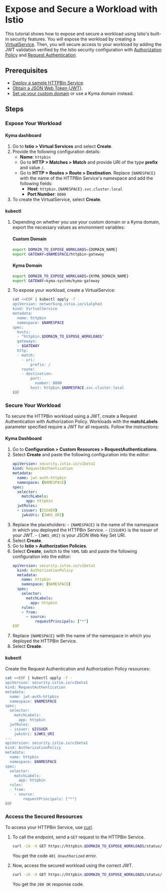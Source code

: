 # Expose and Secure a Workload with Istio

This tutorial shows how to expose and secure a workload using Istio's built-in security features. You will expose the workload by creating a [VirtualService](https://istio.io/latest/docs/reference/config/networking/virtual-service/). Then, you will secure access to your workload by adding the JWT validation verified by the Istio security configuration with [Authorization Policy](https://istio.io/latest/docs/reference/config/security/authorization-policy/) and [Request Authentication](https://istio.io/latest/docs/reference/config/security/request_authentication/).

## Prerequisites

* [Deploy a sample HTTPBin Service](../01-00-create-workload.md).
* [Obtain a JSON Web Token (JWT)](./01-51-get-jwt.md).
* [Set up your custom domain](../01-10-setup-custom-domain-for-workload.md) or use a Kyma domain instead.

## Steps

### Expose Your Workload

<!-- tabs:start -->
  #### **Kyma dashboard**

  1. Go to **Istio > Virtual Services** and select **Create**.
  2. Provide the following configuration details:
      - **Name**: `httpbin`
      - Go to **HTTP > Matches > Match** and provide URI of the type **prefix** and value `/`.
      - Go to **HTTP > Routes > Route > Destination**. Replace `{NAMESPACE}` with the name of the HTTPBin Service's namespace and add the following fields:
        - **Host**: `httpbin.{NAMESPACE}.svc.cluster.local`
        - **Port Number**: `8000`
  3. To create the VirtualService, select **Create**.

  #### **kubectl**

  1. Depending on whether you use your custom domain or a Kyma domain, export the necessary values as environment variables:

      <!-- tabs:start -->
      #### **Custom Domain**

      ```bash
      export DOMAIN_TO_EXPOSE_WORKLOADS={DOMAIN_NAME}
      export GATEWAY=$NAMESPACE/httpbin-gateway
      ```
      #### **Kyma Domain**

      ```bash
      export DOMAIN_TO_EXPOSE_WORKLOADS={KYMA_DOMAIN_NAME}
      export GATEWAY=kyma-system/kyma-gateway
      ```
      <!-- tabs:end -->

  2. To expose your workload, create a VirtualService:

      ```bash
      cat <<EOF | kubectl apply -f -
      apiVersion: networking.istio.io/v1alpha3
      kind: VirtualService
      metadata:
        name: httpbin
        namespace: $NAMESPACE
      spec:
        hosts:
        - "httpbin.$DOMAIN_TO_EXPOSE_WORKLOADS"
        gateways:
        - $GATEWAY
        http:
        - match:
          - uri:
              prefix: /
          route:
          - destination:
              port:
                number: 8000
              host: httpbin.$NAMESPACE.svc.cluster.local
      EOF
      ```
<!-- tabs:end -->

### Secure Your Workload

To secure the HTTPBin workload using a JWT, create a Request Authentication with Authorization Policy. Workloads with the **matchLabels** parameter specified require a JWT for all requests. Follow the instructions:

<!-- tabs:start -->
  #### **Kyma Dashboard**
  1. Go to **Configuration > Custom Resources > RequestAuthentications**.
  2. Select **Create** and paste the following configuration into the editor:
      ```yaml
      apiVersion: security.istio.io/v1beta1
      kind: RequestAuthentication
      metadata:
        name: jwt-auth-httpbin
        namespace: {NAMESPACE}
      spec:
        selector:
          matchLabels:
            app: httpbin
        jwtRules:
        - issuer: {ISSUER}
          jwksUri: {JWKS_URI}
      ```
  3. Replace the placeholders:
    - `{NAMESPACE}` is the name of the namespace in which you deployed the HTTPBin Service.
    - `{ISSUER}` is the issuer of your JWT.
    - `{JWKS_URI}` is your JSON Web Key Set URI.
  4. Select **Create**.
  5. Go to **Istio > Authorization Policies**.
  6. Select **Create**, switch to the `YAML` tab and paste the following configuration into the editor:
      ```yaml
      apiVersion: security.istio.io/v1beta1
        kind: AuthorizationPolicy
        metadata:
          name: httpbin
          namespace: {NAMESPACE}
        spec:
          selector:
            matchLabels:
              app: httpbin
          rules:
          - from:
            - source:
                requestPrincipals: ["*"]
      EOF
      ```
  7. Replace `{NAMESPACE}` with the name of the namespace in which you deployed the HTTPBin Service.
  8. Select **Create**.

  #### **kubectl**

  Create the Request Authentication and Authorization Policy resources:

  ```bash
  cat <<EOF | kubectl apply -f -
  apiVersion: security.istio.io/v1beta1
  kind: RequestAuthentication
  metadata:
    name: jwt-auth-httpbin
    namespace: $NAMESPACE
  spec:
    selector:
      matchLabels:
        app: httpbin
    jwtRules:
    - issuer: $ISSUER
      jwksUri: $JWKS_URI
  ---
  apiVersion: security.istio.io/v1beta1
  kind: AuthorizationPolicy
  metadata:
    name: httpbin
    namespace: $NAMESPACE
  spec:
    selector:
      matchLabels:
        app: httpbin
    rules:
    - from:
      - source:
          requestPrincipals: ["*"]
  EOF
  ```
<!-- tabs:end -->
### Access the Secured Resources

To access your HTTPBin Service, use [curl](https://curl.se).

1. To call the endpoint, send a `GET` request to the HTTPBin Service.

    ```bash
    curl -ik -X GET https://httpbin.$DOMAIN_TO_EXPOSE_WORKLOADS/status/200
    ```
    You get the code `401 Unauthorized` error.

2. Now, access the secured workload using the correct JWT.

    ```bash
    curl -ik -X GET https://httpbin.$DOMAIN_TO_EXPOSE_WORKLOADS/status/200 --header "Authorization:Bearer $ACCESS_TOKEN"
    ```
    You get the `200 OK` response code.